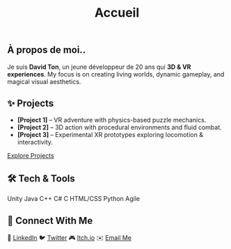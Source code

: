 ﻿---
layout: default
title: Accueil
---

<div class="card">
  <h2>À propos de moi..</h2>
  <p>
    Je suis <strong>David Ton</strong>, un jeune développeur de 20 ans qui  <strong>3D & VR experiences</strong>.  
    My focus is on creating <span class="highlight">living worlds</span>, <span class="highlight">dynamic gameplay</span>, and <span class="highlight">magical visual aesthetics</span>.
  </p>
</div>

<div class="card floating">
  <h2>✨ Projects </h2>
  <ul>
    <li><strong>[Project 1]</strong> – VR adventure with physics-based puzzle mechanics.</li>
    <li><strong>[Project 2]</strong> – 3D action with procedural environments and fluid combat.</li>
    <li><strong>[Project 3]</strong> – Experimental XR prototypes exploring locomotion & interactivity.</li>
  </ul>
  <a href="./projects.html" class="button">Explore Projects</a>
</div>

<div class="card floating">
  <h2>🛠 Tech & Tools</h2>
  <tr>
    <td>Unity</td>
    <td>Java</td> 
    <td>C++</td> 
    <td>C#</td> 
    <td>C</td> 
    <td>HTML/CSS</td> 
    <td>Python</td> 
    <td>Agile</td> 
  </tr>
</div>

<div class="card floating">
  <h2>🤝 Connect With Me</h2>
  <p>
    💼 <a href="#">LinkedIn</a>  
    🐦 <a href="#">Twitter</a>  
    🎮 <a href="#">Itch.io</a>  
    ✉️ <a href="mailto:youremail@example.com">Email Me</a>
  </p>
</div>
